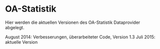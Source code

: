 OA-Statistik
============
Hier werden die aktuellen Versionen des OA-Statistik Dataprovider abgelegt.

August 2014:	Verbesserungen, überarbeiteter Code, Version 1.3
Juli 2015:  aktuelle Version 
